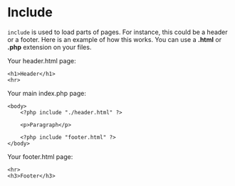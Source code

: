 # Include

<code>include</code> is used to load parts of pages. For instance, this could be a header or a footer. Here is an example of how this works. You can use a **.html** or **.php** extension on your files.

Your header.html page:

    <h1>Header</h1>
    <hr>

Your main index.php page:

    <body>
        <?php include "./header.html" ?>
        
        <p>Paragraph</p>    
        
        <?php include "footer.html" ?>
    </body>

Your footer.html page:

    <hr>
    <h3>Footer</h3>